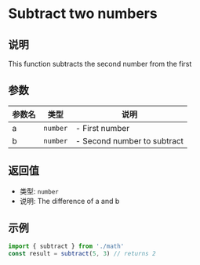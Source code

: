 # Subtract two numbers

## 说明

This function subtracts the second number from the first

## 参数

| 参数名 | 类型 | 说明 |
|--------|------|------|
| a | `number` | - First number |
| b | `number` | - Second number to subtract |

## 返回值

- 类型: `number`
- 说明: The difference of a and b

## 示例

```ts
import { subtract } from './math'
const result = subtract(5, 3) // returns 2
```


